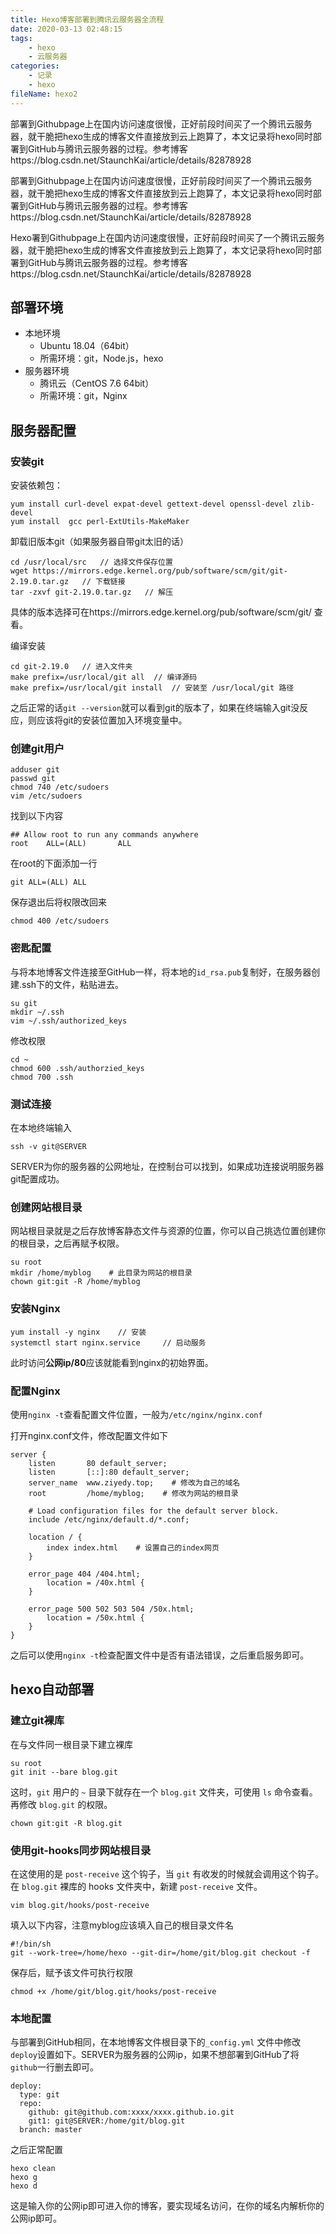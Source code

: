 ```yaml
---
title: Hexo博客部署到腾讯云服务器全流程
date: 2020-03-13 02:48:15
tags:
	- hexo
	- 云服务器
categories:
	- 记录
	- hexo
fileName: hexo2
---
```


部署到Githubpage上在国内访问速度很慢，正好前段时间买了一个腾讯云服务器，就干脆把hexo生成的博客文件直接放到云上跑算了，本文记录将hexo同时部署到GitHub与腾讯云服务器的过程。参考博客https://blog.csdn.net/StaunchKai/article/details/82878928

部署到Githubpage上在国内访问速度很慢，正好前段时间买了一个腾讯云服务器，就干脆把hexo生成的博客文件直接放到云上跑算了，本文记录将hexo同时部署到GitHub与腾讯云服务器的过程。参考博客https://blog.csdn.net/StaunchKai/article/details/82878928



Hexo署到Githubpage上在国内访问速度很慢，正好前段时间买了一个腾讯云服务器，就干脆把hexo生成的博客文件直接放到云上跑算了，本文记录将hexo同时部署到GitHub与腾讯云服务器的过程。参考博客https://blog.csdn.net/StaunchKai/article/details/82878928

## 部署环境

* 本地环境
  * Ubuntu 18.04（64bit）
  * 所需环境：git，Node.js，hexo
* 服务器环境
  * 腾讯云（CentOS 7.6 64bit）
  * 所需环境：git，Nginx

## 服务器配置

### 安装git

安装依赖包：

```
yum install curl-devel expat-devel gettext-devel openssl-devel zlib-devel
yum install  gcc perl-ExtUtils-MakeMaker
```

卸载旧版本git（如果服务器自带git太旧的话）

```
cd /usr/local/src   // 选择文件保存位置
wget https://mirrors.edge.kernel.org/pub/software/scm/git/git-2.19.0.tar.gz   // 下载链接
tar -zxvf git-2.19.0.tar.gz   // 解压
```

具体的版本选择可在https://mirrors.edge.kernel.org/pub/software/scm/git/ 查看。

编译安装

```
cd git-2.19.0   // 进入文件夹
make prefix=/usr/local/git all  // 编译源码
make prefix=/usr/local/git install  // 安装至 /usr/local/git 路径
```

之后正常的话`git --version`就可以看到git的版本了，如果在终端输入git没反应，则应该将git的安装位置加入环境变量中。

### 创建git用户

```
adduser git
passwd git
chmod 740 /etc/sudoers
vim /etc/sudoers
```

找到以下内容

```
## Allow root to run any commands anywhere
root    ALL=(ALL)       ALL
```

在root的下面添加一行

```
git ALL=(ALL) ALL
```

保存退出后将权限改回来

```
chmod 400 /etc/sudoers
```

### 密匙配置

与将本地博客文件连接至GitHub一样，将本地的`id_rsa.pub`复制好，在服务器创建.ssh下的文件，粘贴进去。

```
su git
mkdir ~/.ssh
vim ~/.ssh/authorized_keys
```

修改权限

```
cd ~
chmod 600 .ssh/authorzied_keys
chmod 700 .ssh
```

### 测试连接

在本地终端输入

```
ssh -v git@SERVER
```

SERVER为你的服务器的公网地址，在控制台可以找到，如果成功连接说明服务器git配置成功。

### 创建网站根目录

网站根目录就是之后存放博客静态文件与资源的位置，你可以自己挑选位置创建你的根目录，之后再赋予权限。

```
su root
mkdir /home/myblog    # 此目录为网站的根目录
chown git:git -R /home/myblog
```

### 安装Nginx

```
yum install -y nginx    // 安装
systemctl start nginx.service     // 启动服务
```

此时访问**公网ip/80**应该就能看到nginx的初始界面。

### 配置Nginx

使用`nginx -t`查看配置文件位置，一般为`/etc/nginx/nginx.conf`

打开nginx.conf文件，修改配置文件如下

```
server {
    listen       80 default_server;
    listen       [::]:80 default_server;
    server_name  www.ziyedy.top;    # 修改为自己的域名
    root         /home/myblog;    # 修改为网站的根目录

    # Load configuration files for the default server block.
    include /etc/nginx/default.d/*.conf;

    location / {
    	index index.html	# 设置自己的index网页
    }

    error_page 404 /404.html;
        location = /40x.html {
    }

    error_page 500 502 503 504 /50x.html;
        location = /50x.html {
    }
}

```

之后可以使用`nginx -t`检查配置文件中是否有语法错误，之后重启服务即可。

## hexo自动部署

### 建立git裸库

在与文件同一根目录下建立裸库

```
su root
git init --bare blog.git
```

这时，`git` 用户的 `~` 目录下就存在一个 `blog.git` 文件夹，可使用 `ls` 命令查看。再修改 `blog.git` 的权限。

```
chown git:git -R blog.git
```

### 使用git-hooks同步网站根目录

在这使用的是 `post-receive` 这个钩子，当 `git` 有收发的时候就会调用这个钩子。 在 `blog.git` 裸库的 hooks 文件夹中，新建 `post-receive` 文件。

```
vim blog.git/hooks/post-receive
```

填入以下内容，注意myblog应该填入自己的根目录文件名

```
#!/bin/sh
git --work-tree=/home/hexo --git-dir=/home/git/blog.git checkout -f
```

保存后，赋予该文件可执行权限

```
chmod +x /home/git/blog.git/hooks/post-receive
```

### 本地配置

与部署到GitHub相同，在本地博客文件根目录下的`_config.yml` 文件中修改`deploy`设置如下。SERVER为服务器的公网ip，如果不想部署到GitHub了将`github`一行删去即可。

```
deploy:
  type: git
  repo:
    github: git@github.com:xxxx/xxxx.github.io.git
    git1: git@SERVER:/home/git/blog.git 
  branch: master
```

之后正常配置

```
hexo clean
hexo g
hexo d
```

这是输入你的公网ip即可进入你的博客，要实现域名访问，在你的域名内解析你的公网ip即可。